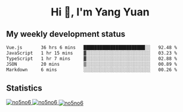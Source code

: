 <h1 align="center">Hi 👋, I'm Yang Yuan</h1>


## My weekly development status
<!--START_SECTION:waka-->

```txt
Vue.js       36 hrs 6 mins   ███████████████████████░░   92.48 %
JavaScript   1 hr 15 mins    ▓░░░░░░░░░░░░░░░░░░░░░░░░   03.23 %
TypeScript   1 hr 7 mins     ▓░░░░░░░░░░░░░░░░░░░░░░░░   02.88 %
JSON         20 mins         ▒░░░░░░░░░░░░░░░░░░░░░░░░   00.89 %
Markdown     6 mins          ░░░░░░░░░░░░░░░░░░░░░░░░░   00.26 %
```

<!--END_SECTION:waka-->

## Statistics
<a href="https://github.com/anuraghazra/github-readme-stats">
  <img src="https://github-readme-stats.vercel.app/api/top-langs/?username=no5no6&theme=dracula" alt="no5no6">
</a>
<a href="https://github.com/anuraghazra/github-readme-stats">
  <img src="https://github-readme-stats.vercel.app/api?username=no5no6&show_icons=true&theme=dracula&line_height=40" alt="no5no6">
</a>
<a href="https://github.com/anuraghazra/github-readme-stats">
  <img align="center" src="https://github-readme-streak-stats.herokuapp.com/?user=no5no6&theme=dracula" alt="no5no6" />
</a>